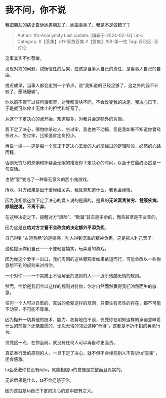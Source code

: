 # 我不问，你不说
[我把朋友的病史告诉她男朋友了，她婚事黄了，我是不是做错了？](https://www.zhihu.com/question/347389462/answer/3395361991)

> Author: #0-Anonymity
> Last update: [编辑于 2024-02-13]
> Link:
> Category: #【答集】/01-家族答集 #【答集】/03-第一性 
> Tag: 
> 评论区:
> 泛讨论:

这事其实不推荐做。

发现对方的问题，权衡信任的后果，应该是当事人自己的责任，是当事人自己的自由。

或迟或早，当事人都会走到一个节点，说“我知道的已经足够了，这之外的我不计较了，愿赌服输”。

你以前不管干过任何事都罢，对我都没啥不同，不会改变我的决定。我决心已下，于是就可以停止无休止的担忧和好奇了。

从这个下定决心的点开始，知道越多，对我只会是额外的负担。

我下定了决心，哪怕你杀过人、坐过牢，我也绝不动摇，但是我如果不知道你曾经杀过人、坐过牢，比知道肯定负担小。

再说一遍——这是每一个真正下定决心去爱的人必须经过的逻辑阶段，必然的心路历程。

否则无穷尽的恐惧和怀疑会无限的推迟你下定决心的时间，以至于它最终必然是一句空话。

也使“爱”变成了一种毫无意义的胆小鬼游戏。

所以，对方如果是出于爱缔结关系，我就算知道什么，我也会闭嘴。

因为我相信这位下定了决心的爱人说的是真的，是真的**无论富贵贫穷、健康疾病、顺境逆境，不离不弃**。

在这种决定之下，提醒对方“风险”、“欺骗”其实是多余的，而且甚至是不友善的。

因为这是在**给对方立誓不会改变的决定额外平添负担**。

自己得到“古道热肠”的道德感，别人得到沉重的精神负担，这是损人利己罢了。

这也提示你们自己——不要轻言嬉笑，玩弄爱的游戏。

因为你这个爱字一出口，我们周围的这些旁观者如果依道而行，可能会改以一些你意想不到的规则来对待你。

一个对你——一个实质上不理解爱的法则的人——近乎残酷无情的规则。

然而，恰恰是我们会以这样的规则对待你，你才自然而然赢得我们油然而生的敬意。

任何一个人可以自愿的、真诚的承受这样的规则，只要生有灵性的存在，都不可能不动容，不可能不尊重。

因为抛开一切其他的技术、能力、权势地位不谈，仅凭你在明知这样的承诺意味着什么的前提下还能自愿的、无怨无悔的领受这种“苛待”，这都是不折不扣的英勇行为。

仅凭这一点，在你面前，就没有任何人可以再自称更高贵。

真正奉行爱的原则的人，一旦下定了决心，就不但不会埋怨别人不告诉ta“真相”，还会感激。

ta会感激你在没有问ta，就能相信ta的觉悟是完整而且真实的。

无论后果是什么，ta不会迁怒于你。

因为这就是ta自己下定的决心的题中应有之义。